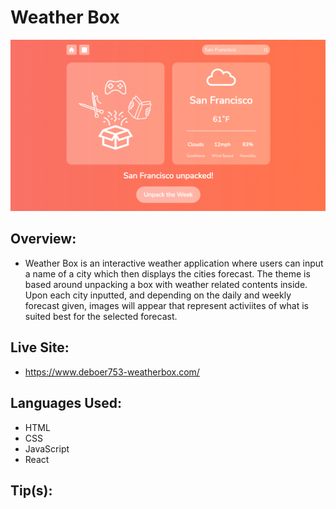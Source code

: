 # Weather Box

![img!](./READMEimg.png)

## Overview:

- Weather Box is an interactive weather application where users can input a name of a city which then displays the cities forecast. The theme is based around unpacking a box with weather related contents inside. Upon each city inputted, and depending on the daily and weekly forecast given, images will appear that represent activiites of what is suited best for the selected forecast.

## Live Site:
- https://www.deboer753-weatherbox.com/

## Languages Used:

- HTML
- CSS
- JavaScript
- React

## Tip(s):

<br>

